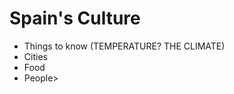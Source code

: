 <h1>Spain's Culture</h1>

<!--Here, famous cities, landmarks and people should be explored. Think about famous people,. . .-->

<ul>
   <li>Things to know (TEMPERATURE? THE CLIMATE)</li>
   <li>Cities</li>
   <li>Food</li>
   <li>People></li>
</ul>

<!-- FILL IN THE BLANKS OF WHAT YOU JUST DID WITH AN ACTIVITY + PADDED CONTENT, AND ADD STYLE SHEETS --!>
